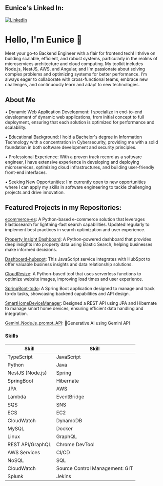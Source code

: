## Eunice's Linked In:
[![LinkedIn](https://upload.wikimedia.org/wikipedia/commons/0/01/LinkedIn_Logo.svg)](https://www.linkedin.com/in/eun1ce-kang) 

# Hello, I'm Eunice 👋

Meet your go-to Backend Engineer with a flair for frontend tech! I thrive on building scalable, efficient, and robust systems, particularly in the realms of microservices architecture and cloud computing. My toolkit includes Node.js, NestJS, AWS, and Angular, and I'm passionate about solving complex problems and optimizing systems for better performance. I'm always eager to collaborate with cross-functional teams, embrace new challenges, and continuously learn and adapt to new technologies.

## About Me

• Dynamic Web Application Development: I specialize in end-to-end development of dynamic web applications, from initial concept to full deployment, ensuring that each solution is optimized for performance and scalability.

• Educational Background: I hold a Bachelor's degree in Information Technology with a concentration in Cybersecurity, providing me with a solid foundation in both software development and security principles.

• Professional Experience: With a proven track record as a software engineer, I have extensive experience in developing and deploying microservices, optimizing cloud infrastructures, and building user-friendly front-end interfaces.

• Seeking New Opportunities: I'm currently open to new opportunities where I can apply my skills in software engineering to tackle challenging projects and drive innovation.

## Featured Projects in my Repositories:

[ecommerce-es](https://github.com/Ehye-tech/ecommerce-es): A Python-based e-commerce solution that leverages Elasticsearch for lightning-fast search capabilities. Updated regularly to implement best practices in search optimization and user experience.

[Property Insight Dashboard](https://github.com/Ehye-tech/Property_Insight_Dashboard): A Python-powered dashboard that provides deep insights into property data using Elastic Search, helping businesses make informed decisions.

[Dashboard-hubspot](https://github.com/Ehye-tech/Dashboard-hubspot): This JavaScript service integrates with HubSpot to offer valuable business insights and data relationship solutions.

[CloudResize](https://github.com/Ehye-tech/CloudResize): A Python-based tool that uses serverless functions to optimize website images, improving load times and user experience.

[SpringBoot-todo](https://github.com/Ehye-tech/SpringBoot-todo): A Spring Boot application designed to manage and track to-do tasks, showcasing backend capabilities and API design.

[SmartHomeDeviceManager](https://github.com/Ehye-tech/SmartHomeDeviceManager): Designed a REST API using JPA and Hibernate to manage smart home devices, ensuring efficient data handling and integration.

[Gemini_NodeJs_prompt_API](https://github.com/Ehye-tech/Gemini_NodeJs_prompt_API): Generative AI using Gemini API

### **Skills**

| **Skill**                           | **Skill**                          |
|-------------------------------------|------------------------------------|
| TypeScript                          | JavaScript                         |
| Python                              | Java                               |
| NestJS (Node.js)                    | Spring                             |
| SpringBoot                          | Hibernate                          |
| JPA                                 | AWS                                |
| Lambda                              | EventBridge                        |
| SQS                                 | SNS                                |
| ECS                                 | EC2                                |
| CloudWatch                          | DynamoDB                           |
| MySQL                               | Docker                             |
| Linux                               | GraphQL                            |
| REST API/GraphQL                    | Chrome DevTool                     |
| AWS Services                        | CI/CD                              
| NoSQL                               | SQL                                |
| CloudWatch                          | Source Control Management: GIT     |
| Splunk                              | Jekins                             |
